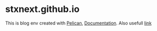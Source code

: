 stxnext.github.io
=================

This is blog env created with [Pelican](http://blog.getpelican.com/), [Documentation](http://docs.getpelican.com/en/3.3.0/getting_started.html#make). Also usefull [link](https://gist.github.com/josefjezek/6053301)
